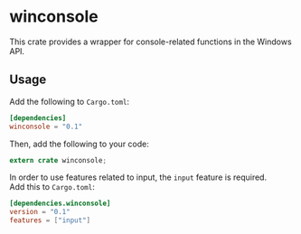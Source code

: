 # winconsole
This crate provides a wrapper for console-related functions in the Windows API.

## Usage
Add the following to `Cargo.toml`:
```toml
[dependencies]
winconsole = "0.1"
```
Then, add the following to your code:
```rust
extern crate winconsole;
```
In order to use features related to input, the `input` feature is required.  
Add this to `Cargo.toml`:
```toml
[dependencies.winconsole]
version = "0.1"
features = ["input"]
```
